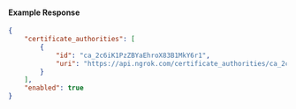<!-- Code generated for API Clients. DO NOT EDIT. -->

#### Example Response

```json
{
	"certificate_authorities": [
		{
			"id": "ca_2c6iK1PzZBYaEhroX83B1MkY6r1",
			"uri": "https://api.ngrok.com/certificate_authorities/ca_2c6iK1PzZBYaEhroX83B1MkY6r1"
		}
	],
	"enabled": true
}
```
